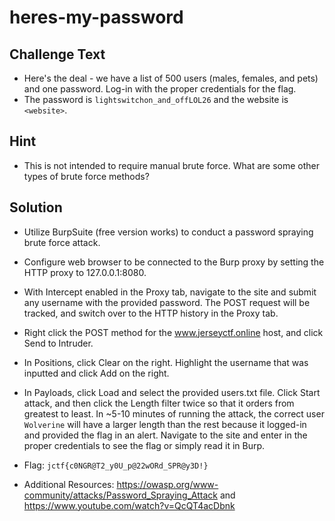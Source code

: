 # heres-my-password

## Challenge Text
* Here's the deal - we have a list of 500 users (males, females, and pets) and one password. Log-in with the proper credentials for the flag.
* The password is `lightswitchon_and_offLOL26` and the website is `<website>`.

## Hint
* This is not intended to require manual brute force. What are some other types of brute force methods?

## Solution
* Utilize BurpSuite (free version works) to conduct a password spraying brute force attack.
* Configure web browser to be connected to the Burp proxy by setting the HTTP proxy to 127.0.0.1:8080.
* With Intercept enabled in the Proxy tab, navigate to the site and submit any username with the provided password. The POST request will be tracked, and switch over to the HTTP history in the Proxy tab.
* Right click the POST method for the www.jerseyctf.online host, and click Send to Intruder.
* In Positions, click Clear on the right. Highlight the username that was inputted and click Add on the right.
* In Payloads, click Load and select the provided users.txt file. Click Start attack, and then click the Length filter twice so that it orders from greatest to least. In ~5-10 minutes of running the attack, the correct user `Wolverine` will have a larger length than the rest because it logged-in and provided the flag in an alert. Navigate to the site and enter in the proper credentials to see the flag or simply read it in Burp.
* Flag: `jctf{c0NGR@T2_y0U_p@22wORd_SPR@y3D!}`

* Additional Resources: https://owasp.org/www-community/attacks/Password_Spraying_Attack and https://www.youtube.com/watch?v=QcQT4acDbnk
